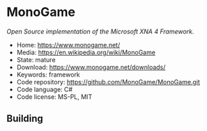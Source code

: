 # MonoGame

_Open Source implementation of the Microsoft XNA 4 Framework._

- Home: https://www.monogame.net/
- Media: https://en.wikipedia.org/wiki/MonoGame
- State: mature
- Download: https://www.monogame.net/downloads/
- Keywords: framework
- Code repository: https://github.com/MonoGame/MonoGame.git
- Code language: C#
- Code license: MS-PL, MIT

## Building


